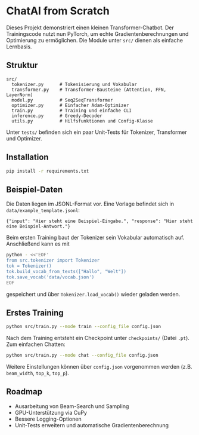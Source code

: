 # ChatAI from Scratch

Dieses Projekt demonstriert einen kleinen Transformer-Chatbot. Der Trainingscode nutzt nun PyTorch, um echte Gradientenberechnungen und Optimierung zu ermöglichen. Die Module unter `src/` dienen als einfache Lernbasis.

## Struktur

```
src/
  tokenizer.py      # Tokenisierung und Vokabular
  transformer.py    # Transformer-Bausteine (Attention, FFN, LayerNorm)
  model.py          # Seq2SeqTransformer
  optimizer.py      # Einfacher Adam-Optimizer
  train.py          # Training und einfache CLI
  inference.py      # Greedy-Decoder
  utils.py          # Hilfsfunktionen und Config-Klasse
```

Unter `tests/` befinden sich ein paar Unit-Tests für Tokenizer, Transformer und Optimizer.

## Installation

```bash
pip install -r requirements.txt
```

## Beispiel-Daten

Die Daten liegen im JSONL-Format vor. Eine Vorlage befindet sich in `data/example_template.jsonl`:

```jsonl
{"input": "Hier steht eine Beispiel-Eingabe.", "response": "Hier steht eine Beispiel-Antwort."}
```

Beim ersten Training baut der Tokenizer sein Vokabular automatisch auf. Anschließend kann es mit

```bash
python - <<'EOF'
from src.tokenizer import Tokenizer
tok = Tokenizer()
tok.build_vocab_from_texts(["Hallo", "Welt"])
tok.save_vocab('data/vocab.json')
EOF
```

gespeichert und über `Tokenizer.load_vocab()` wieder geladen werden.

## Erstes Training

```bash
python src/train.py --mode train --config_file config.json
```

Nach dem Training entsteht ein Checkpoint unter `checkpoints/` (Datei `.pt`). Zum einfachen Chatten:

```bash
python src/train.py --mode chat --config_file config.json
```

Weitere Einstellungen können über `config.json` vorgenommen werden (z.B. `beam_width`, `top_k`, `top_p`).

## Roadmap

- Ausarbeitung von Beam-Search und Sampling
- GPU-Unterstützung via CuPy
- Bessere Logging-Optionen
- Unit-Tests erweitern und automatische Gradientenberechnung
